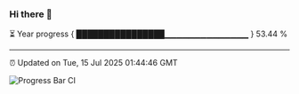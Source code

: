 ### Hi there 👋

⏳ Year progress { ████████████████▁▁▁▁▁▁▁▁▁▁▁▁▁▁ } 53.44 %

---

⏰ Updated on Tue, 15 Jul 2025 01:44:46 GMT

![Progress Bar CI](https://github.com/JuvenileQ/Progress-Bar-CI/workflows/main/badge.svg)
